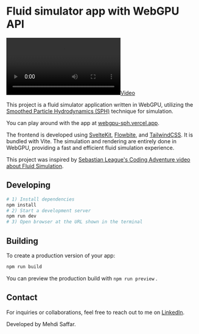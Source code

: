 # Fluid simulator app with WebGPU API

[![](./demo.mp4)](https://webgpu-sph.vercel.app)

This project is a fluid simulator application written in WebGPU, utilizing the [Smoothed Particle Hydrodynamics (SPH)](https://en.wikipedia.org/wiki/Smoothed-particle_hydrodynamics) technique for simulation. 

You can play around with the app at [webgpu-sph.vercel.app](https://webgpu-sph.vercel.app).

The frontend is developed using [SvelteKit](https://kit.svelte.dev/), [Flowbite](https://flowbite-svelte.com/), and [TailwindCSS](https://tailwindcss.com/). It is bundled with Vite. The simulation and rendering are entirely done in WebGPU, providing a fast and efficient fluid simulation experience.

This project was inspired by [Sebastian League's Coding Adventure video about Fluid Simulation](https://www.youtube.com/watch?v=rSKMYc1CQHE).

## Developing

```bash
# 1) Install dependencies
npm install
# 2) Start a development server
npm run dev
# 3) Open browser at the URL shown in the terminal
```

## Building

To create a production version of your app:

```bash
npm run build
```

You can preview the production build with `npm run preview` .

## Contact

For inquiries or collaborations, feel free to reach out to me on [LinkedIn](https://github.com/MehdiSaffar).

Developed by Mehdi Saffar.